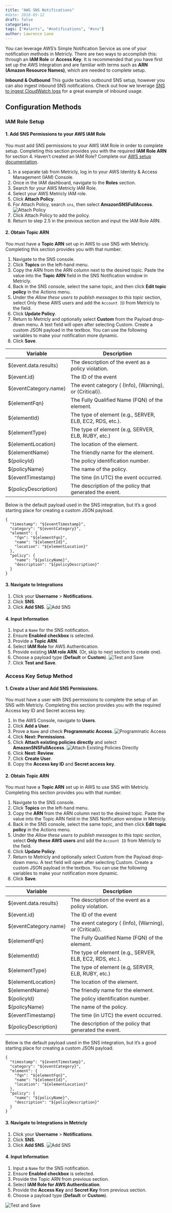 ```yaml
---
title: "AWS SNS Notifications"
#date: 2018-05-12
draft: false
categories:
tags: ["#alerts", "#notifications", "#sns"]
author: Lawrence Lane
---
```


You can leverage AWS’s Simple Notification Service as one of your notification methods in Metricly. There are two ways to accomplish this: through an **IAM Role** or **Access Key**. It is recommended that you have first set up the AWS Integration and are familiar with terms such as **ARN (Amazon Resource Names)**, which are needed to complete setup.


**Inbound & Outbound**
This guide tackles outbound SNS setup, however you can also ingest inbound SNS notifications. Check out how we leverage [SNS to ingest CloudWatch logs][1] for a great example of inbound usage.

## Configuration Methods

### IAM Role Setup

#### 1. Add SNS Permissions to your AWS IAM Role
You must add SNS permissions to your AWS IAM Role in order to complete setup. Completing this section provides you with the required **IAM Role ARN** for section 4. Haven’t created an IAM Role? Complete our [AWS setup documentation][2].

1. In a separate tab from Metricly, log in to your AWS Identity & Access Management (IAM) Console.
2. Once in the IAM dashboard, navigate to the **Roles** section.
3. Search for your AWS Metricly IAM Role.
4. Select your AWS Metricly IAM role.
5. Click **Attach Policy**.
6. For Attach Policy, search `sns`, then select **AmazonSNSFullAccess**.
![Attach Policy](/images/notifications-aws-sns/attach-policy.png)
7. Click Attach Policy to add the policy.
8. Return to step 2.5 in the previous section and input the IAM Role ARN.

#### 2. Obtain Topic ARN
You must have a **Topic ARN** set up in AWS to use SNS with Metricly. Completing this section provides you with that number.

1. Navigate to the SNS console.
2. Click **Topics** on the left-hand menu.
3. Copy the ARN from the ARN column next to the desired topic. Paste the value into the **Topic ARN** field in the SNS Notification window in Metricly.
4. Back in the SNS console, select the same topic, and then click **Edit topic policy** in the Actions menu.
5. Under the _Allow these users to publish messages to this topic_ section, select Only these AWS users and add the `Account ID` from Metricly to the field.
6. Click **Update Policy**.
7. Return to Metricly and optionally select **Custom** from the Payload drop-down menu. A text field will open after selecting Custom. Create a custom JSON payload in the textbox. You can use the following variables to make your notification more dynamic.
8. Click **Save**.

| Variable              | Description                                              |
|-----------------------|----------------------------------------------------------|
| ${event.data.results} | The description of the event as a policy violation.      |
| ${event.id}           | The ID of the event                                      |
| ${eventCategory.name} | The event category ( (Info), (Warning), or (Critical)).  |
| ${elementFqn}         | The Fully Qualified Name (FQN) of the element.           |
| ${elementId}          | The type of element (e.g., SERVER, ELB, EC2, RDS, etc.). |
| ${elementType}        | The type of element (e.g, SERVER, ELB, RUBY, etc.)       |
| ${elementLocation}    | The location of the element.                             |
| ${elementName}        | The friendly name for the element.                       |
| ${policyId}           | The policy identification number.                        |
| ${policyName}         | The name of the policy.                                  |
| ${eventTimestamp}     | The time (in UTC) the event occurred.                    |
| ${policyDescription}  | The description of the policy that generated the event.  |

Below is the default payload used in the SNS integration, but it’s a good starting place for creating a custom JSON payload.

```
{
  "timestamp": "${eventTimestamp}",
  "category": "${eventCategory}",
  "element": {
    "fqn": "${elementFqn}",
    "name": "${elementId}",
    "location": "${elementLocation}"
  },
  "policy": {
    "name": "${policyName}",
    "description": "${policyDescription}"
  }
}
```

#### 3. Navigate to Integrations
1. Click your **Username** > **Notifications**.
2. Click **SNS**.
3. Click **Add SNS**.
![Add SNS](/images/notifications-aws-sns/add-sns.png)

#### 4. Input Information
1. Input a `Name` for the SNS notification.
2. Ensure **Enabled checkbox** is selected.
3. Provide a **Topic ARN**.
4. Select **IAM Role** for AWS Authentication.
5. Provide existing **IAM role ARN**. (Or, skip to next section to create one).
6. Choose a payload type (**Default** or **Custom**).
![Test and Save](/images/notifications-aws-sns/test-and-save.png)
7. Click **Test and Save**.

### Access Key Setup Method

#### 1. Create a User and **Add SNS Permissions**.
You must have a user with SNS permissions to complete the setup of an SNS with Metricly. Completing this section provides you with the required Access key ID and Secret access key.
1. In the AWS Console, navigate to **Users**.
2. Click **Add a User**.
3. Prove a `Name` and check **Programmatic Access**.
![Programmatic Access](/images/notifications-aws-sns/programmatic-access.png)
4. Click **Next: Permissions**.
5. Click **Attach existing policies directly** and select **AmazonSNSFullAccess**.
![Attach Existing Policies Directly](/images/notifications-aws-sns/attach-existing-policies-directly.png)
6. Click **Next: Review**.
7. Click **Create User**.
8. Copy the **Access key ID** and **Secret access key**.

#### 2. Obtain Topic ARN
You must have a **Topic ARN** set up in AWS to use SNS with Metricly. Completing this section provides you with that number.

1. Navigate to the SNS console.
2. Click **Topics** on the left-hand menu.
3. Copy the **ARN** from the ARN column next to the desired topic. Paste the value into the Topic ARN field in the SNS Notification window in Metricly.
4. Back in the SNS console, select the same topic, and then click **Edit topic policy** in the Actions menu.
5. Under the _Allow these users to publish messages to this topic section_, select **Only these AWS users** and add the `Account ID` from Metricly to the field.
6. Click **Update Policy**.
7. Return to Metricly and optionally select Custom from the Payload drop-down menu. A text field will open after selecting Custom. Create a custom JSON payload in the textbox. You can use the following variables to make your notification more dynamic.
8. Click **Save**.

| Variable              | Description                                              |
|-----------------------|----------------------------------------------------------|
| ${event.data.results} | The description of the event as a policy violation.      |
| ${event.id}           | The ID of the event                                      |
| ${eventCategory.name} | The event category ( (Info), (Warning), or (Critical)).  |
| ${elementFqn}         | The Fully Qualified Name (FQN) of the element.           |
| ${elementId}          | The type of element (e.g., SERVER, ELB, EC2, RDS, etc.). |
| ${elementType}        | The type of element (e.g, SERVER, ELB, RUBY, etc.)       |
| ${elementLocation}    | The location of the element.                             |
| ${elementName}        | The friendly name for the element.                       |
| ${policyId}           | The policy identification number.                        |
| ${policyName}         | The name of the policy.                                  |
| ${eventTimestamp}     | The time (in UTC) the event occurred.                    |
| ${policyDescription}  | The description of the policy that generated the event.  |

Below is the default payload used in the SNS integration, but it’s a good starting place for creating a custom JSON payload.

```
{
  "timestamp": "${eventTimestamp}",
  "category": "${eventCategory}",
  "element": {
    "fqn": "${elementFqn}",
    "name": "${elementId}",
    "location": "${elementLocation}"
  },
  "policy": {
    "name": "${policyName}",
    "description": "${policyDescription}"
  }
}
```

#### 3. Navigate to Integrations in Metricly
1. Click your **Username** > **Notifications**.
2. Click **SNS**.
3. Click **Add SNS**.
![Add SNS](/images/notifications-aws-sns/add-sns.png)

#### 4. Input Information
1. Input a `Name` for the SNS notification.
2. Ensure **Enabled checkbox** is selected.
3. Provide the Topic ARN from previous section.
4. Select **IAM Role for AWS Authentication**.
5. Provide the **Access Key** and **Secret Key** from previous section.
6. Choose a payload type (**Default** or **Custom**).

![Test and Save](/images/notifications-aws-sns/test-and-save.png)

[1]: /capacity-monitoring/events/cloudwatch-events
[2]: /integrations/aws-integration/aws-iam-installation
